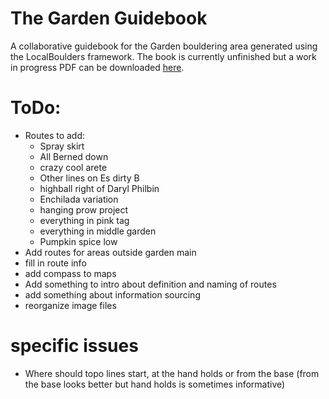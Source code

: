 # The Garden Guidebook
 A collaborative guidebook for the Garden bouldering area generated using the LocalBoulders framework. The book is currently unfinished but a work in progress PDF can be downloaded [here](https://github.com/AndrewChild/The-Garden-Guidebook/raw/main/guideBook.pdf).

# ToDo:
- Routes to add:
	- Spray skirt
	- All Berned down
	- crazy cool arete
	- Other lines on Es dirty B
	- highball right of Daryl Philbin
	- Enchilada variation
	- hanging prow project
	- everything in pink tag
	- everything in middle garden
	- Pumpkin spice low
- Add routes for areas outside garden main
- fill in route info
- add compass to maps
- Add something to intro about definition and naming of routes
- add something about information sourcing
- reorganize image files

# specific issues
- Where should topo lines start, at the hand holds or from the base (from the base looks better but hand holds is sometimes informative)